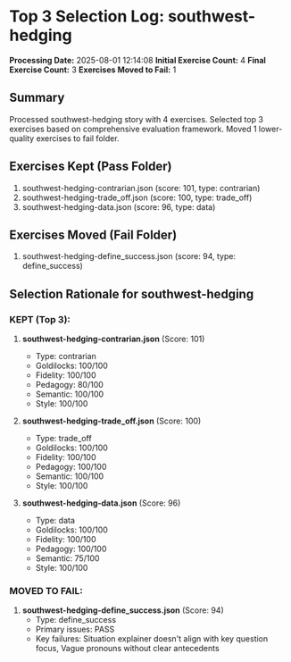 # Top 3 Selection Log: southwest-hedging

**Processing Date:** 2025-08-01 12:14:08
**Initial Exercise Count:** 4
**Final Exercise Count:** 3
**Exercises Moved to Fail:** 1

## Summary

Processed southwest-hedging story with 4 exercises.
Selected top 3 exercises based on comprehensive evaluation framework.
Moved 1 lower-quality exercises to fail folder.

## Exercises Kept (Pass Folder)

1. southwest-hedging-contrarian.json (score: 101, type: contrarian)
2. southwest-hedging-trade_off.json (score: 100, type: trade_off)
3. southwest-hedging-data.json (score: 96, type: data)

## Exercises Moved (Fail Folder)

1. southwest-hedging-define_success.json (score: 94, type: define_success)

## Selection Rationale for southwest-hedging

### KEPT (Top 3):
1. **southwest-hedging-contrarian.json** (Score: 101)
   - Type: contrarian
   - Goldilocks: 100/100
   - Fidelity: 100/100
   - Pedagogy: 80/100
   - Semantic: 100/100
   - Style: 100/100

2. **southwest-hedging-trade_off.json** (Score: 100)
   - Type: trade_off
   - Goldilocks: 100/100
   - Fidelity: 100/100
   - Pedagogy: 100/100
   - Semantic: 100/100
   - Style: 100/100

3. **southwest-hedging-data.json** (Score: 96)
   - Type: data
   - Goldilocks: 100/100
   - Fidelity: 100/100
   - Pedagogy: 100/100
   - Semantic: 75/100
   - Style: 100/100

### MOVED TO FAIL:
1. **southwest-hedging-define_success.json** (Score: 94)
   - Type: define_success
   - Primary issues: PASS
   - Key failures: Situation explainer doesn't align with key question focus, Vague pronouns without clear antecedents

